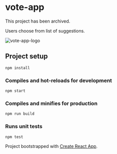 # vote-app
This project has been archived.

Users choose from list of suggestions. 

![vote-app-logo](https://user-images.githubusercontent.com/37618836/157210711-e9e64cd2-ee87-44f6-9814-5030d24ac882.png)

## Project setup
```
npm install
```

### Compiles and hot-reloads for development
```
npm start
```

### Compiles and minifies for production
```
npm run build
```

### Runs unit tests
```
npm test
```

Project bootstrapped with [Create React App](https://github.com/facebook/create-react-app).
